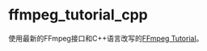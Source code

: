 # ffmpeg_tutorial_cpp

使用最新的FFmpeg接口和C++语言改写的[FFmpeg Tutorial](http://dranger.com/ffmpeg/ffmpeg.html)。